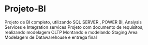 # Projeto-BI
 Projeto de BI completo, utilizando SQL  SERVER , POWER BI, Analysis Services e Integration services
 Projeto com documento de requisitos, realizando modelagem OLTP 
 Montando e modelando Staging Area 
 Modelagem de Datawarehouse
 e entrega final
